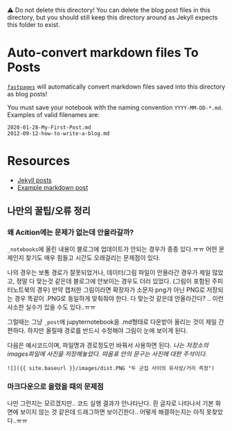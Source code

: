 ⚠️ Do not delete this directory!  You can delete the blog post files in this directory, but you should still keep this directory around as Jekyll expects this folder to exist.

# Auto-convert markdown files To Posts

[`fastpages`](https://github.com/fastai/fastpages) will automatically convert markdown files saved into this directory as blog posts!

You must save your notebook with the naming convention `YYYY-MM-DD-*.md`.  Examples of valid filenames are:

```shell
2020-01-28-My-First-Post.md
2012-09-12-how-to-write-a-blog.md
```

# Resources

- [Jekyll posts](https://jekyllrb.com/docs/posts/)
- [Example markdown post](https://github.com/fastai/fastpages/blob/master/_posts/2020-01-14-test-markdown-post.md)

## 나만의 꿀팁/오류 정리
### 왜 Acition에는 문제가 없는데 안올라갈까?

`_notebooks`에 올린 내용이 블로그에 업데이트가 안되는 경우가 종종 있다.ㅠㅠ
어떤 문제인지 찾기도 매우 힘들고 시간도 오래걸리는 문제점이 있다.

나의 경우는 보통 경로가 잘못되었거나, 데이터/그림 파일이 안올라간 경우가 제일 많았고,
정말 다 맞는것 같은데 블로그에 안보이는 경우도 더러 있었다. (그림이 포함된 주피터노트북의 경우)
만약 캡처한 그림이라면 확장자가 소문자 png가 아닌 PNG로 저장되는 경우 똑같이 .PNG로 동일하게 맞춰줘야 한다.
다 맞는것 같은데 안올라간다? .. 이런 사소한 실수가 있을 수도 있다..ㅠㅠ

그럴때는 그냥 `_post`에 jupyternotebook을 .md형태로 다운받아 올리는 것이 제일 간편하다.
하지만 올릴때 경로를 반드시 수정해야 그림이 눈에 보이게 된다.

다음은 예시코드이며, 파일명과 경로정도만 바꿔서 사용하면 된다.
*나는 저장소의 images파일에 사진을 저장해놓았다. 따옴표 안의 문구는 사진에 대한 주석이다.*

`![]({{ site.baseurl }}/images/dist.PNG "두 군집 사이의 유사성/거리 측정")`


### 마크다운으로 올렸을 때의 문제점
나만 그런지는 모르겠지만.. 코드 실행 결과가 안나타난다. 흰 글자로 나타나서 기본 화면에 보이지 않는 것 같은데 드래그하면 보이긴한다.. 어떻게 해결하는지는 아직 못찾았다..ㅠㅠ
